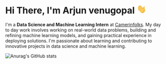 <h1>Hi There, I'm Arjun venugopal <img src="https://raw.githubusercontent.com/ABSphreak/ABSphreak/master/gifs/Hi.gif" width="30px"></h1>

I'm a **Data Science and Machine Learning Intern** at [Camerinfolks](#). My day to day work involves working on real-world data problems, building and refining machine learning models, and gaining practical experience in deploying solutions. I'm passionate about learning and contributing to innovative projects in data science and machine learning.

![Anurag's GitHub stats](https://github-readme-stats.vercel.app/api?username=arjun-venugopal&show_icons=true&theme=tokyonight)
